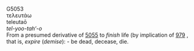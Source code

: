 <body>
  <p>G5053<br>  τελευτάω  <br> teleutaō  <br><i>tel-yoo-tah‘-o </i><br>From a presumed derivative of <a href="g5055.htm">5055</a>  to <i>finish</i> life (by implication of <a href="g0979.htm">979</a> , that is, <i>expire</i> (<i>demise</i>): - be dead, decease, die.<br></p>
 </body>
